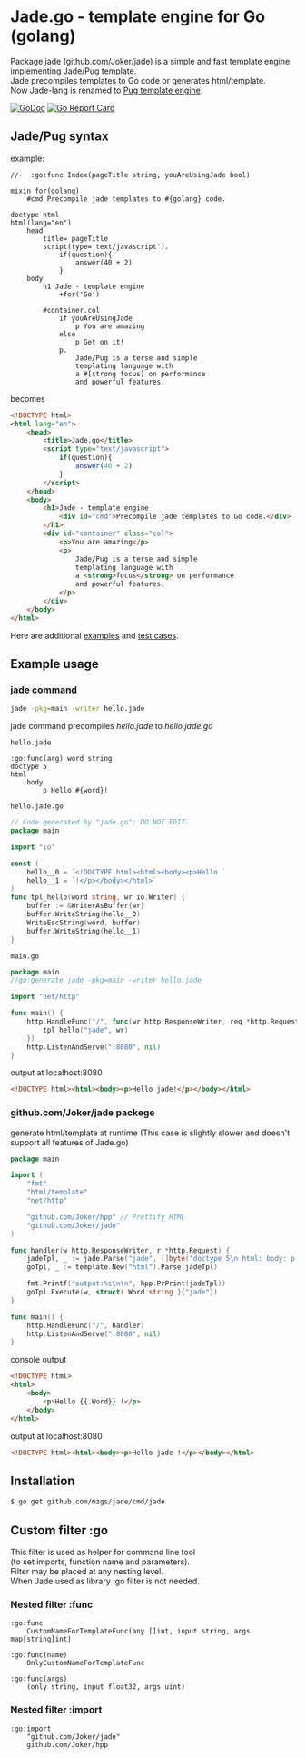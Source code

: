 # Jade.go - template engine for Go (golang)  
Package jade (github.com/Joker/jade) is a simple and fast template engine implementing Jade/Pug template.  
Jade precompiles templates to Go code or generates html/template.  
Now Jade-lang is renamed to [Pug template engine](https://pugjs.org/language/tags.html).  

[![GoDoc](https://godoc.org/github.com/Joker/jade?status.svg)](https://pkg.go.dev/github.com/Joker/jade?tab=doc) [![Go Report Card](https://goreportcard.com/badge/github.com/Joker/jade)](https://goreportcard.com/report/github.com/Joker/jade)

## Jade/Pug syntax
example:

```jade
//-  :go:func Index(pageTitle string, youAreUsingJade bool)

mixin for(golang)
    #cmd Precompile jade templates to #{golang} code.

doctype html
html(lang="en")
    head
        title= pageTitle
        script(type='text/javascript').
            if(question){
                answer(40 + 2)
            }
    body
        h1 Jade - template engine
            +for('Go')

        #container.col
            if youAreUsingJade
                p You are amazing
            else
                p Get on it!
            p.
                Jade/Pug is a terse and simple
                templating language with
                a #[strong focus] on performance 
                and powerful features.
```

becomes

```html
<!DOCTYPE html>
<html lang="en">
    <head>
        <title>Jade.go</title>
        <script type="text/javascript">
            if(question){
                answer(40 + 2)
            }
        </script>
    </head>
    <body>
        <h1>Jade - template engine
            <div id="cmd">Precompile jade templates to Go code.</div>
        </h1>
        <div id="container" class="col">
            <p>You are amazing</p>
            <p>
                Jade/Pug is a terse and simple
                templating language with
                a <strong>focus</strong> on performance 
                and powerful features.
            </p>
        </div>
    </body>
</html>
```

Here are additional [examples](https://github.com/Joker/jade/tree/master/example) and [test cases](https://github.com/Joker/jade/tree/master/testdata/v2).


## Example usage

### jade command
```sh
jade -pkg=main -writer hello.jade
```

jade command precompiles _hello.jade_ to _hello.jade.go_  

`hello.jade`
```
:go:func(arg) word string
doctype 5
html
    body
        p Hello #{word}!
```

`hello.jade.go`
```go
// Code generated by "jade.go"; DO NOT EDIT.
package main

import "io"

const (
    hello__0 = `<!DOCTYPE html><html><body><p>Hello `
    hello__1 = `!</p></body></html>`
)
func tpl_hello(word string, wr io.Writer) {
    buffer := &WriterAsBuffer{wr}
    buffer.WriteString(hello__0)
    WriteEscString(word, buffer)
    buffer.WriteString(hello__1)
}
```

`main.go`
```go
package main
//go:generate jade -pkg=main -writer hello.jade

import "net/http"

func main() {
    http.HandleFunc("/", func(wr http.ResponseWriter, req *http.Request) {
        tpl_hello("jade", wr)
    })
    http.ListenAndServe(":8080", nil)
}
```

output at localhost:8080
```html
<!DOCTYPE html><html><body><p>Hello jade!</p></body></html>
```

### github.com/Joker/jade packege
generate html/template at runtime
(This case is slightly slower and doesn't support all features of Jade.go)

```go
package main

import (
    "fmt"
    "html/template"
    "net/http"

    "github.com/Joker/hpp" // Prettify HTML
    "github.com/Joker/jade"
)

func handler(w http.ResponseWriter, r *http.Request) {
    jadeTpl, _ := jade.Parse("jade", []byte("doctype 5\n html: body: p Hello #{.Word} !"))
    goTpl, _ := template.New("html").Parse(jadeTpl)

    fmt.Printf("output:%s\n\n", hpp.PrPrint(jadeTpl))
    goTpl.Execute(w, struct{ Word string }{"jade"})
}

func main() {
    http.HandleFunc("/", handler)
    http.ListenAndServe(":8080", nil)
}
```

console output
```html
<!DOCTYPE html>
<html>
    <body>
        <p>Hello {{.Word}} !</p>
    </body>
</html>
```

output at localhost:8080
```html
<!DOCTYPE html><html><body><p>Hello jade !</p></body></html>
```

## Installation
```sh
$ go get github.com/mzgs/jade/cmd/jade
```


## Custom filter  :go
This filter is used as helper for command line tool  
(to set imports, function name and parameters).  
Filter may be placed at any nesting level.  
When Jade used as library :go filter is not needed.  

### Nested filter  :func
```
:go:func
    CustomNameForTemplateFunc(any []int, input string, args map[string]int)

:go:func(name)
    OnlyCustomNameForTemplateFunc

:go:func(args)
    (only string, input float32, args uint)
```

### Nested filter  :import
```
:go:import
    "github.com/Joker/jade"
    github.com/Joker/hpp
```
